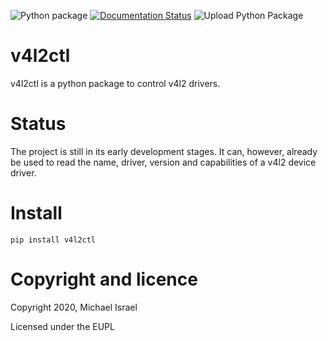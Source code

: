 ![Python package](https://github.com/MichaelIsrael/v4l2ctl/workflows/Python%20package/badge.svg?branch=master&event=push)
[![Documentation Status](https://readthedocs.org/projects/v4l2ctl/badge/?version=latest)](https://v4l2ctl.readthedocs.io/en/latest/?badge=latest)
![Upload Python Package](https://github.com/MichaelIsrael/v4l2ctl/workflows/Upload%20Python%20Package/badge.svg?branch=master&event=release)


# v4l2ctl
v4l2ctl is a python package to control v4l2 drivers.

# Status
The project is still in its early development stages. It can, however, already
be used to read the name, driver, version and capabilities of a v4l2 device
driver.

# Install
```
pip install v4l2ctl
```

# Copyright and licence
Copyright 2020, Michael Israel

Licensed under the EUPL
